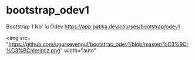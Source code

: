 # bootstrap_odev1
Bootstrap 1 No' lu Ödev
https://app.patika.dev/courses/bootstrap/odev1

<img src= "https://github.com/ugursevengul/bootstrap_odev1/blob/master/%C3%9Cr%C3%BCnlerimiz.png" width="auto"
